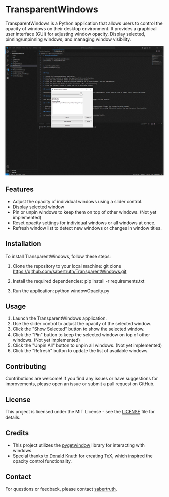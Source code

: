 # TransparentWindows

TransparentWindows is a Python application that allows users to control the opacity of windows on their desktop environment. It provides a graphical user interface (GUI) for adjusting window opacity, Display selected, pinning/unpinning windows, and managing window visibility.

![TransparentWindows Demo](https://github.com/sabertruth/TransparentWindows/blob/main/assets/demo.gif)

## Features

- Adjust the opacity of individual windows using a slider control.
- Display selected window
- Pin or unpin windows to keep them on top of other windows. (Not yet implemented)
- Reset opacity settings for individual windows or all windows at once.
- Refresh window list to detect new windows or changes in window titles.

## Installation

To install TransparentWindows, follow these steps:

1. Clone the repository to your local machine:
git clone https://github.com/sabertruth/TransparentWindows.git


2. Install the required dependencies:
pip install -r requirements.txt


3. Run the application:
python windowOpacity.py


## Usage

1. Launch the TransparentWindows application.
2. Use the slider control to adjust the opacity of the selected window.
3. Click the "Show Selected" button to show the selected window.
4. Click the "Pin" button to keep the selected window on top of other windows. (Not yet implemented)
5. Click the "Unpin All" button to unpin all windows. (Not yet implemented)
6. Click the "Refresh" button to update the list of available windows.

## Contributing

Contributions are welcome! If you find any issues or have suggestions for improvements, please open an issue or submit a pull request on GitHub.

## License

This project is licensed under the MIT License - see the [LICENSE](LICENSE) file for details.

## Credits

- This project utilizes the [pygetwindow](https://github.com/asweigart/pygetwindow) library for interacting with windows.
- Special thanks to [Donald Knuth](https://en.wikipedia.org/wiki/Donald_Knuth) for creating TeX, which inspired the opacity control functionality.

## Contact

For questions or feedback, please contact [sabertruth](https://github.com/sabertruth).
